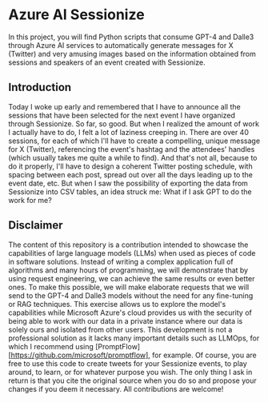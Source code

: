 # Azure AI Sessionize
In this project, you will find Python scripts that consume GPT-4 and Dalle3 through Azure AI services to automatically generate messages for X (Twitter) and very amusing images based on the information obtained from sessions and speakers of an event created with Sessionize.

## Introduction
Today I woke up early and remembered that I have to announce all the sessions that have been selected for the next event I have organized through Sessionize. So far, so good. But when I realized the amount of work I actually have to do, I felt a lot of laziness creeping in.
There are over 40 sessions, for each of which I'll have to create a compelling, unique message for X (Twitter), referencing the event's hashtag and the attendees' handles (which usually takes me quite a while to find).
And that's not all, because to do it properly, I'll have to design a coherent Twitter posting schedule, with spacing between each post, spread out over all the days leading up to the event date, etc.
But when I saw the possibility of exporting the data from Sessionize into CSV tables, an idea struck me: What if I ask GPT to do the work for me?

## Disclaimer
The content of this repository is a contribution intended to showcase the capabilities of large language models (LLMs) when used as pieces of code in software solutions.
Instead of writing a complex application full of algorithms and many hours of programming, we will demonstrate that by using request engineering, we can achieve the same results or even better ones.
To make this possible, we will make elaborate requests that we will send to the GPT-4 and Dalle3 models without the need for any fine-tuning or RAG techniques.
This exercise allows us to explore the model's capabilities while Microsoft Azure's cloud provides us with the security of being able to work with our data in a private instance where our data is solely ours and isolated from other users.
This development is not a professional solution as it lacks many important details such as LLMOps, for which I recommend using [PromptFlow][https://github.com/microsoft/promptflow], for example.
Of course, you are free to use this code to create tweets for your Sessionize events, to play around, to learn, or for whatever purpose you wish. The only thing I ask in return is that you cite the original source when you do so and propose your changes if you deem it necessary.
All contributions are welcome!
